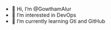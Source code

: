 - 👋 Hi, I’m @GowthamAlur
- 👀 I’m interested in DevOps
- 🌱 I’m currently learning Gti and GitHub


<!---
GowthamAlur/GowthamAlur is a ✨ special ✨ repository because its `README.md` (this file) appears on your GitHub profile.
You can click the Preview link to take a look at your changes.
--->
